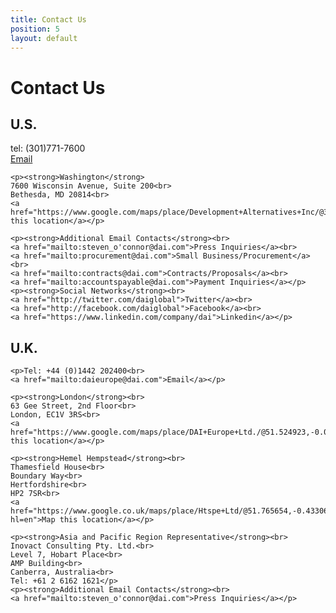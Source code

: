 ```yaml
---
title: Contact Us
position: 5
layout: default
---
```


# Contact Us

<div class="cf">
  <div class="contact-us us">
    <h2 id="us">U.S.</h2>
    <p>tel: (301)771-7600<br>
    <a href="steven_o'connor@dai.com">Email</a></p>

    <p><strong>Washington</strong>
    7600 Wisconsin Avenue, Suite 200<br>
    Bethesda, MD 20814<br>
    <a href="https://www.google.com/maps/place/Development+Alternatives+Inc/@38.986188,-77.095005,17z/data=!3m1!4b1!4m2!3m1!1s0x89b7c964ea36cca5:0xad074d59840ba3da">Map this location</a></p>

    <p><strong>Additional Email Contacts</strong><br>
    <a href="mailto:steven_o'connor@dai.com">Press Inquiries</a><br>
    <a href="mailto:procurement@dai.com">Small Business/Procurement</a><br>
    <a href="mailto:contracts@dai.com">Contracts/Proposals</a><br>
    <a href="mailto:accountspayable@dai.com">Payment Inquiries</a></p>
    <p><strong>Social Networks</strong><br>
    <a href="http://twitter.com/daiglobal">Twitter</a><br>
    <a href="http://facebook.com/daiglobal">Facebook</a><br>
    <a href="https://www.linkedin.com/company/dai">Linkedin</a></p>
  </div>

  <div class="contact-us uk">
    <h2 id="uk">U.K.</h2>

    <p>Tel: +44 (0)1442 202400<br>
    <a href="mailto:daieurope@dai.com">Email</a></p>

    <p><strong>London</strong><br>
    63 Gee Street, 2nd Floor<br>
    London, EC1V 3RS<br>
    <a href="https://www.google.com/maps/place/DAI+Europe+Ltd./@51.524923,-0.096706,17z/data=!3m1!4b1!4m2!3m1!1s0x487604ea5ea8bdad:0x2f5f29960334ba18">Map this location</a></p>

    <p><strong>Hemel Hempstead</strong><br>
    Thamesfield House<br>
    Boundary Way<br>
    Hertfordshire<br>
    HP2 7SR<br>
    <a href="https://www.google.co.uk/maps/place/Htspe+Ltd/@51.765654,-0.433064,17z/data=!3m1!4b1!4m2!3m1!1s0x4876412b68231735:0x61f4728dc73f4ba7?hl=en">Map this location</a></p>

    <p><strong>Asia and Pacific Region Representative</strong><br>
    Inovact Consulting Pty. Ltd.<br>
    Level 7, Hobart Place<br>
    AMP Building<br>
    Canberra, Australia<br>
    Tel: +61 2 6162 1621</p>
    <p><strong>Additional Email Contacts</strong><br>
    <a href="mailto:steven_o'connor@dai.com">Press Inquiries</a></p>
  </div>
</div>
